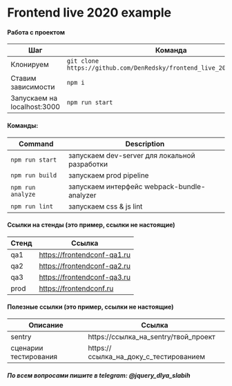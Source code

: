 # Frontend live 2020 example

#### Работа с проектом
Шаг | Команда
------------ | -------------
Клонируем | `git clone https://github.com/DenRedsky/frontend_live_2020_example.git`
Ставим зависимости | `npm i`
Запускаем на localhost:3000 | `npm run start`

#### Команды:
Command | Description
------------ | -------------
`npm run start` | запускаем dev-server для локальной разработки
`npm run build` | запускаем prod pipeline
`npm run analyze` | запускаем интерфейс webpack-bundle-analyzer
`npm run lint` | запускаем css & js lint

#### Ссылки на стенды (это пример, ссылки не настоящие)
Стенд | Ссылка
------------ | -------------
qa1 | https://frontendconf-qa1.ru
qa2 | https://frontendconf-qa2.ru
qa3 | https://frontendconf-qa3.ru
prod | https://frontendconf.ru

#### Полезные ссылки (это пример, ссылки не настоящие)
Описание | Ссылка
------------ | -------------
sentry | https://ссылка_на_sentry/твой_проект
сценарии тестирования | https://ссылка_на_доку_с_тестированием

##### По всем вопросами пишите в telegram: @jquery_dlya_slabih

